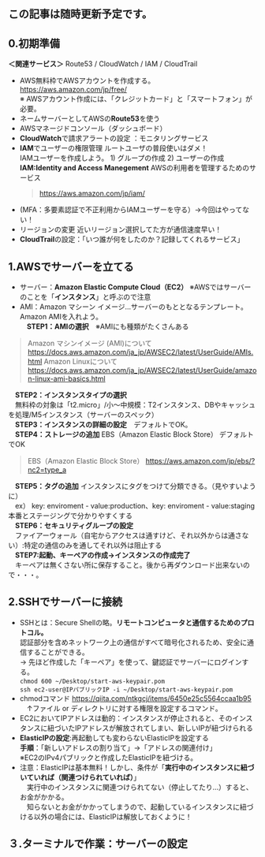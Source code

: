 ## この記事は随時更新予定です。
## 0.初期準備
**＜関連サービス＞**
Route53 / CloudWatch / IAM / CloudTrail
- AWS無料枠でAWSアカウントを作成する。 https://aws.amazon.com/jp/free/  
※ AWSアカウント作成には、「クレジットカード」と「スマートフォン」が必要。 
- ネームサーバーとしてAWSの**Route53**を使う
- AWSマネージドコンソール（ダッシュボード）
- **CloudWatch**で請求アラートの設定 ：モニタリングサービス
- **IAM**でユーザーの権限管理 ルートユーザの普段使いはダメ！  
  IAMユーザーを作成しよう。 1) グループの作成 2) ユーザーの作成  
  **IAM:Identity and Access Manegement** AWSの利用者を管理するためのサービス
  >https://aws.amazon.com/jp/iam/
  >
- (MFA：多要素認証で不正利用からIAMユーザーを守る）→今回はやってない！
- リージョンの変更 近いリージョン選択してた方が通信速度早い！
- **CloudTrail**の設定：「いつ誰が何をしたのか？記録してくれるサービス」

## 1.AWSでサーバーを立てる
- サーバー：**Amazon Elastic Compute Cloud（EC2）** ※AWSではサーバーのことを「**インスタンス**」と呼ぶので注意
- AMI：Amazon マシーン イメージ…サーバーのもととなるテンプレート。Amazon AMIを入れよう。  
　**STEP1：AMIの選択**　※AMIにも種類がたくさんある  
 > Amazon マシンイメージ (AMI)について https://docs.aws.amazon.com/ja_jp/AWSEC2/latest/UserGuide/AMIs.html
   Amazon Linuxについて https://docs.aws.amazon.com/ja_jp/AWSEC2/latest/UserGuide/amazon-linux-ami-basics.html  
 >
　**STEP2：インスタンスタイプの選択**  
　無料枠の対象は「t2.micro」/小〜中規模：T2インスタンス、DBやキャッシュを処理/M5インスタンス（サーバーのスペック）  
　**STEP3：インスタンスの詳細の設定**　デフォルトでOK。  
　**STEP4：ストレージの追加**  EBS（Amazon Elastic Block Store） デフォルトでOK  
 > EBS（Amazon Elastic Block Store） https://aws.amazon.com/jp/ebs/?nc2=type_a  
>
　**STEP5：タグの追加** インスタンスにタグをつけて分類できる。（見やすいように）  
　ex） key: enviroment - value:production、key: enviroment - value:staging 本番とステージングで分かりやすくする  
　**STEP6：セキュリティグループの設定**  
　ファイアーウォール（自宅からアクセスは通すけど、それ以外からは通さない）:特定の通信のみを通してそれ以外は阻止する  
　**STEP7:起動、キーペアの作成→インスタンスの作成完了**  
　キーペアは無くさない所に保存すること。後から再ダウンロード出来ないので・・・。

## 2.SSHでサーバーに接続
- SSHとは：Secure Shellの略。**リモートコンピュータと通信するためのプロトコル。**  
認証部分を含めネットワーク上の通信がすべて暗号化されるため、安全に通信することができる。  
→ 先ほど作成した「キーペア」を使って、鍵認証でサーバーにログインする。  
```chmod 600 ~/Desktop/start-aws-keypair.pom```  
```ssh ec2-user@IPパブリックIP -i ~/Desktop/start-aws-keypair.pom```  
- chmodコマンド https://qiita.com/ntkgcj/items/6450e25c5564ccaa1b95  
　↑ファイル or ディレクトリに対する権限を設定するコマンド。
- EC2においてIPアドレスは動的：インスタンスが停止されると、そのインスタンスに紐づいたIPアドレスが解放されてしまい、新しいIPが紐づけられる  
- **ElasticIPの設定**:再起動しても変わらないElasticIPを設定する  
**手順**：「新しいアドレスの割り当て」→「アドレスの関連付け」  
※EC2のIPv4パブリックと作成したElasticIPを紐づける。
- 注意：ElasticIPは基本無料！しかし、条件が「**実行中のインスタンスに紐づいていれば（関連つけられていれば）**」  
　実行中のインスタンスに関連つけられてない（停止してたり…）すると、お金がかかる。    
　知らないとお金がかかってしまうので、起動しているインスタンスに紐づける以外の場合には、ElasticIPは解放しておくように！

## ３.ターミナルで作業：サーバーの設定

